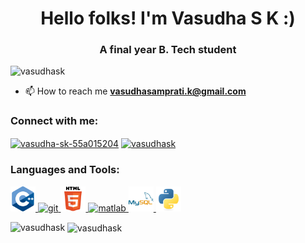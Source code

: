 <h1 align="center"> Hello folks! I'm Vasudha S K :)</h1>
<h3 align="center">A final year B. Tech student</h3>

<p align="left"> <img src="https://komarev.com/ghpvc/?username=vasudhask&label=Profile%20views&color=0e75b6&style=flat" alt="vasudhask" /> </p>

- 📫 How to reach me **vasudhasamprati.k@gmail.com**

<h3 align="left">Connect with me:</h3>
<p align="left">
<a href="https://www.linkedin.com/in/vasudhask3105/" target="blank"><img align="center" src="https://raw.githubusercontent.com/rahuldkjain/github-profile-readme-generator/master/src/images/icons/Social/linked-in-alt.svg" alt="vasudha-sk-55a015204" height="30" width="40" /></a>
<a href="https://instagram.com/vasudhask" target="blank"><img align="center" src="https://raw.githubusercontent.com/rahuldkjain/github-profile-readme-generator/master/src/images/icons/Social/instagram.svg" alt="vasudhask" height="30" width="40" /></a>
</p>

<h3 align="left">Languages and Tools:</h3>
<p align="left"> <a href="https://www.w3schools.com/cpp/" target="_blank" rel="noreferrer"> <img src="https://raw.githubusercontent.com/devicons/devicon/master/icons/cplusplus/cplusplus-original.svg" alt="cplusplus" width="40" height="40"/> </a> <a href="https://git-scm.com/" target="_blank" rel="noreferrer"> <img src="https://www.vectorlogo.zone/logos/git-scm/git-scm-icon.svg" alt="git" width="40" height="40"/> </a> <a href="https://www.w3.org/html/" target="_blank" rel="noreferrer"> <img src="https://raw.githubusercontent.com/devicons/devicon/master/icons/html5/html5-original-wordmark.svg" alt="html5" width="40" height="40"/> </a> <a href="https://www.mathworks.com/" target="_blank" rel="noreferrer"> <img src="https://upload.wikimedia.org/wikipedia/commons/2/21/Matlab_Logo.png" alt="matlab" width="40" height="40"/> </a> <a href="https://www.mysql.com/" target="_blank" rel="noreferrer"> <img src="https://raw.githubusercontent.com/devicons/devicon/master/icons/mysql/mysql-original-wordmark.svg" alt="mysql" width="40" height="40"/> </a> <a href="https://www.python.org" target="_blank" rel="noreferrer"> <img src="https://raw.githubusercontent.com/devicons/devicon/master/icons/python/python-original.svg" alt="python" width="40" height="40"/> </a> </p>
<p><img align="left" src="https://github-readme-stats.vercel.app/api/top-langs?username=vasudhask&show_icons=true&locale=en&layout=compact" alt="vasudhask" /></p>

<p>&nbsp;<img align="center" src="https://github-readme-stats.vercel.app/api?username=vasudhask&show_icons=true&locale=en" alt="vasudhask" /></p>
